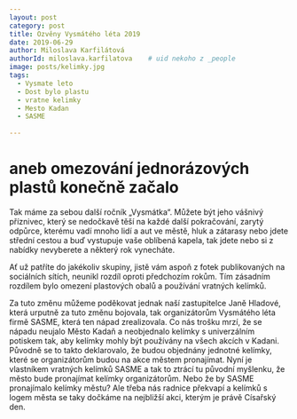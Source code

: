 ```yaml
---
layout: post
category: post
title: Ozvěny Vysmátého léta 2019    
date: 2019-06-29
author: Miloslava Karfilátová
authorId: miloslava.karfilatova    # uid nekoho z _people
image: posts/kelimky.jpg
tags:
  - Vysmate leto
  - Dost bylo plastu
  - vratne kelimky
  - Mesto Kadan
  - SASME
  
---
```


# aneb omezování jednorázových plastů konečně začalo  


Tak máme za sebou další ročník „Vysmátka“. 
Můžete být jeho vášnivý příznivec, který se nedočkavě těší na každé další pokračování, zarytý odpůrce, kterému vadí mnoho lidí a aut ve městě,
hluk a zátarasy nebo jdete střední cestou a buď vystupuje vaše oblíbená kapela, tak jdete nebo si z nabídky nevyberete a některý rok vynecháte.

Ať už patříte do jakékoliv skupiny, jistě vám aspoň z fotek publikovaných na sociálních sítích, neunikl rozdíl oproti předchozím rokům. 
Tím zásadním rozdílem bylo omezení plastových obalů a používání vratných kelímků.

Za tuto změnu můžeme poděkovat jednak naší zastupitelce Janě Hladové, která urputně za tuto změnu bojovala, tak organizátorům Vysmátého léta firmě SASME, 
která ten nápad zrealizovala. 
Co nás trošku mrzí, že se nápadu neujalo Město Kadaň a neobjednalo kelímky s univerzálním potiskem tak, aby kelímky mohly být používány na všech akcích v Kadani. 
Původně se to takto deklarovalo, že budou objednány jednotné kelímky, které se organizátorům budou na akce městem pronajímat. 
Nyní je vlastníkem vratných kelímků SASME a tak to ztrácí tu původní myšlenku, že město bude pronajímat kelímky organizátorům. 
Nebo že by SASME pronajímalo kelímky městu? 
Ale třeba nás radnice překvapí a kelímků s logem města se taky dočkáme na nejbližší akci, kterým je právě Císařský den.
